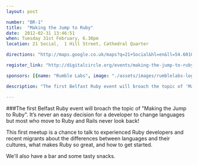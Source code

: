 ```yaml
---
layout: post

number: "BR-1"
title:  "Making the Jump to Ruby"
date:  2012-02-31 13:46:51
when: Tuesday 31st February, 6.30pm
location: 21 Social,  1 Hill Street, Cathedral Quarter

directions: "http://maps.google.co.uk/maps?q=21+Social&hl=en&ll=54.601095,-5.926309&spn=0.01018,0.025921&sll=54.592891,-5.929399&sspn=0.010182,0.025921&oq=21+social&vpsrc=6&hq=21+Social&t=m&z=16"

register_link: "http://digitalcircle.org/events/making-the-jump-to-ruby"

sponsors: [{name: "Rumble Labs", image: "./assets/images/rumblelabs-logo.png", link: "http://rumblelabs.com"}, {name: "Airpos", image: "./assets/images/airpos-logo.png", link: "http://airpointofsale.com"}, {name: "Digital Circle", image: "../assets/images/digital-circle-logo.png", link: "http://digitalcircle.org/"} ]

description: "The first Belfast Ruby event will broach the topic of 'Making the Jump to Ruby'. It’s never an easy decision for a developer to change languages but most who move to Ruby and Rails never look back!"

---
```


###The first Belfast Ruby event will broach the topic of "Making the Jump to Ruby". It’s never an easy decision for a developer to change languages but most who move to Ruby and Rails never look back!

This first meetup is a chance to talk to experienced Ruby developers and recent migrants about the differences between languages and their cultures, what makes Ruby so great, and how to get started.

We'll also have a bar and some tasty snacks.

